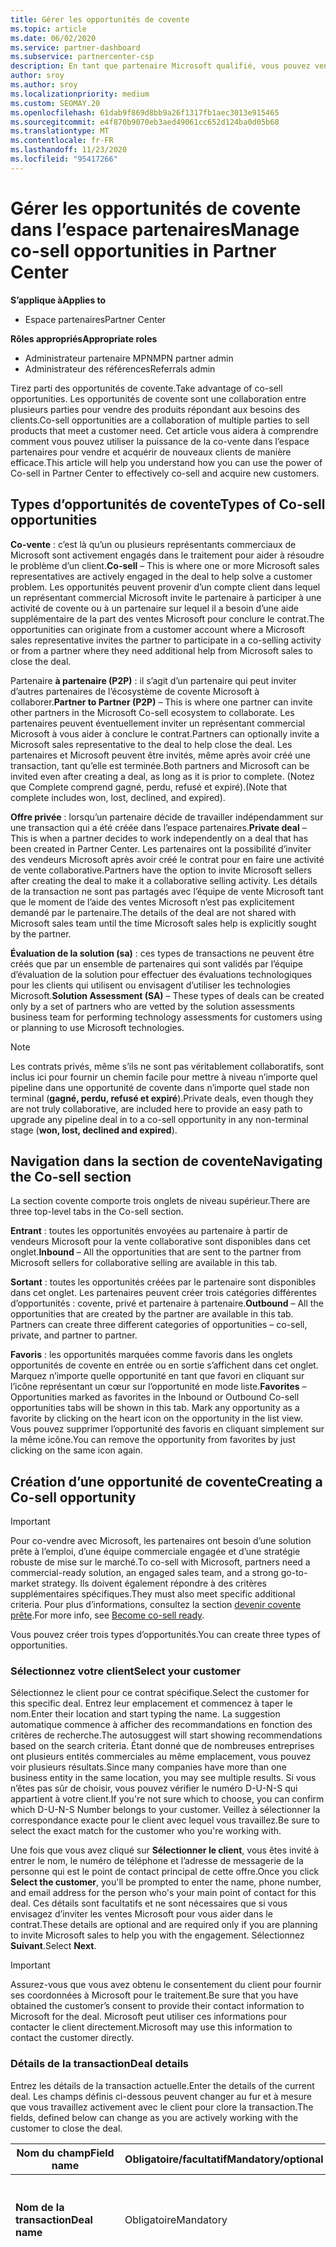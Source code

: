 ```yaml
---
title: Gérer les opportunités de covente
ms.topic: article
ms.date: 06/02/2020
ms.service: partner-dashboard
ms.subservice: partnercenter-csp
description: En tant que partenaire Microsoft qualifié, vous pouvez vendre en collaboration avec Microsoft. Découvrez comment définir des contrats, inviter Microsoft à collaborer ou afficher les demandes envoyées.
author: sroy
ms.author: sroy
ms.localizationpriority: medium
ms.custom: SEOMAY.20
ms.openlocfilehash: 61dab9f869d8bb9a26f1317fb1aec3013e915465
ms.sourcegitcommit: e4f870b9070eb3aed49061cc652d124ba0d05b68
ms.translationtype: MT
ms.contentlocale: fr-FR
ms.lasthandoff: 11/23/2020
ms.locfileid: "95417266"
---
```

# <a name="manage-co-sell-opportunities-in-partner-center"></a><span data-ttu-id="6b723-104">Gérer les opportunités de covente dans l’espace partenaires</span><span class="sxs-lookup"><span data-stu-id="6b723-104">Manage co-sell opportunities in Partner Center</span></span>

<span data-ttu-id="6b723-105">**S’applique à**</span><span class="sxs-lookup"><span data-stu-id="6b723-105">**Applies to**</span></span>

- <span data-ttu-id="6b723-106">Espace partenaires</span><span class="sxs-lookup"><span data-stu-id="6b723-106">Partner Center</span></span>

<span data-ttu-id="6b723-107">**Rôles appropriés**</span><span class="sxs-lookup"><span data-stu-id="6b723-107">**Appropriate roles**</span></span>

- <span data-ttu-id="6b723-108">Administrateur partenaire MPN</span><span class="sxs-lookup"><span data-stu-id="6b723-108">MPN partner admin</span></span>
- <span data-ttu-id="6b723-109">Administrateur des références</span><span class="sxs-lookup"><span data-stu-id="6b723-109">Referrals admin</span></span>

<span data-ttu-id="6b723-110">Tirez parti des opportunités de covente.</span><span class="sxs-lookup"><span data-stu-id="6b723-110">Take advantage of co-sell opportunities.</span></span>  <span data-ttu-id="6b723-111">Les opportunités de covente sont une collaboration entre plusieurs parties pour vendre des produits répondant aux besoins des clients.</span><span class="sxs-lookup"><span data-stu-id="6b723-111">Co-sell opportunities are a collaboration of multiple parties to sell products that meet a customer need.</span></span> <span data-ttu-id="6b723-112">Cet article vous aidera à comprendre comment vous pouvez utiliser la puissance de la co-vente dans l’espace partenaires pour vendre et acquérir de nouveaux clients de manière efficace.</span><span class="sxs-lookup"><span data-stu-id="6b723-112">This article will help you understand how you can use the power of Co-sell in Partner Center to effectively co-sell and acquire new customers.</span></span>

## <a name="types-of-co-sell-opportunities"></a><span data-ttu-id="6b723-113">Types d’opportunités de covente</span><span class="sxs-lookup"><span data-stu-id="6b723-113">Types of Co-sell opportunities</span></span>

<span data-ttu-id="6b723-114">**Co-vente** : c’est là qu’un ou plusieurs représentants commerciaux de Microsoft sont activement engagés dans le traitement pour aider à résoudre le problème d’un client.</span><span class="sxs-lookup"><span data-stu-id="6b723-114">**Co-sell** – This is where one or more Microsoft sales representatives are actively engaged in the deal to help solve a customer problem.</span></span> <span data-ttu-id="6b723-115">Les opportunités peuvent provenir d’un compte client dans lequel un représentant commercial Microsoft invite le partenaire à participer à une activité de covente ou à un partenaire sur lequel il a besoin d’une aide supplémentaire de la part des ventes Microsoft pour conclure le contrat.</span><span class="sxs-lookup"><span data-stu-id="6b723-115">The opportunities can originate from a customer account where a Microsoft sales representative invites the partner to participate in a co-selling activity or from a partner where they need additional help from Microsoft sales to close the deal.</span></span>

<span data-ttu-id="6b723-116">Partenaire **à partenaire (P2P)** : il s’agit d’un partenaire qui peut inviter d’autres partenaires de l’écosystème de covente Microsoft à collaborer.</span><span class="sxs-lookup"><span data-stu-id="6b723-116">**Partner to Partner (P2P)** – This is where one partner can invite other partners in the Microsoft Co-sell ecosystem to collaborate.</span></span> <span data-ttu-id="6b723-117">Les partenaires peuvent éventuellement inviter un représentant commercial Microsoft à vous aider à conclure le contrat.</span><span class="sxs-lookup"><span data-stu-id="6b723-117">Partners can optionally invite a Microsoft sales representative to the deal to help close the deal.</span></span> <span data-ttu-id="6b723-118">Les partenaires et Microsoft peuvent être invités, même après avoir créé une transaction, tant qu’elle est terminée.</span><span class="sxs-lookup"><span data-stu-id="6b723-118">Both partners and Microsoft can be invited even after creating a deal, as long as it is prior to complete.</span></span> <span data-ttu-id="6b723-119">(Notez que Complete comprend gagné, perdu, refusé et expiré).</span><span class="sxs-lookup"><span data-stu-id="6b723-119">(Note that complete includes won, lost, declined, and expired).</span></span>

<span data-ttu-id="6b723-120">**Offre privée** : lorsqu’un partenaire décide de travailler indépendamment sur une transaction qui a été créée dans l’espace partenaires.</span><span class="sxs-lookup"><span data-stu-id="6b723-120">**Private deal** – This is when a partner decides to work independently on a deal that has been created in  Partner Center.</span></span> <span data-ttu-id="6b723-121">Les partenaires ont la possibilité d’inviter des vendeurs Microsoft après avoir créé le contrat pour en faire une activité de vente collaborative.</span><span class="sxs-lookup"><span data-stu-id="6b723-121">Partners have the option to invite Microsoft sellers after creating the deal to make it a collaborative selling activity.</span></span> <span data-ttu-id="6b723-122">Les détails de la transaction ne sont pas partagés avec l’équipe de vente Microsoft tant que le moment de l’aide des ventes Microsoft n’est pas explicitement demandé par le partenaire.</span><span class="sxs-lookup"><span data-stu-id="6b723-122">The details of the deal are not shared with Microsoft sales team until the time Microsoft sales help is explicitly sought by the partner.</span></span>

<span data-ttu-id="6b723-123">**Évaluation de la solution (sa)** : ces types de transactions ne peuvent être créés que par un ensemble de partenaires qui sont validés par l’équipe d’évaluation de la solution pour effectuer des évaluations technologiques pour les clients qui utilisent ou envisagent d’utiliser les technologies Microsoft.</span><span class="sxs-lookup"><span data-stu-id="6b723-123">**Solution Assessment (SA)** – These types of deals can be created only by a set of partners who are vetted by the solution assessments business team for performing technology assessments for customers using or planning to use Microsoft technologies.</span></span>

> [!NOTE]
> <span data-ttu-id="6b723-124">Les contrats privés, même s’ils ne sont pas véritablement collaboratifs, sont inclus ici pour fournir un chemin facile pour mettre à niveau n’importe quel pipeline dans une opportunité de covente dans n’importe quel stade non terminal (**gagné, perdu, refusé et expiré**).</span><span class="sxs-lookup"><span data-stu-id="6b723-124">Private deals, even though they are not truly collaborative, are included here  to provide an easy path to upgrade any pipeline deal in to a co-sell opportunity in any non-terminal stage (**won, lost, declined and expired**).</span></span>

## <a name="navigating-the-co-sell-section"></a><span data-ttu-id="6b723-125">Navigation dans la section de covente</span><span class="sxs-lookup"><span data-stu-id="6b723-125">Navigating the Co-sell section</span></span>

<span data-ttu-id="6b723-126">La section covente comporte trois onglets de niveau supérieur.</span><span class="sxs-lookup"><span data-stu-id="6b723-126">There are three top-level tabs in the Co-sell section.</span></span>

<span data-ttu-id="6b723-127">**Entrant** : toutes les opportunités envoyées au partenaire à partir de vendeurs Microsoft pour la vente collaborative sont disponibles dans cet onglet.</span><span class="sxs-lookup"><span data-stu-id="6b723-127">**Inbound** – All the opportunities that are sent to the partner from Microsoft sellers for collaborative selling are available in this tab.</span></span>

<span data-ttu-id="6b723-128">**Sortant** : toutes les opportunités créées par le partenaire sont disponibles dans cet onglet. Les partenaires peuvent créer trois catégories différentes d’opportunités : covente, privé et partenaire à partenaire.</span><span class="sxs-lookup"><span data-stu-id="6b723-128">**Outbound** – All the opportunities that are created by the partner are available in this tab. Partners can create three different categories of opportunities – co-sell, private, and partner to partner.</span></span>

<span data-ttu-id="6b723-129">**Favoris** : les opportunités marquées comme favoris dans les onglets opportunités de covente en entrée ou en sortie s’affichent dans cet onglet. Marquez n’importe quelle opportunité en tant que favori en cliquant sur l’icône représentant un cœur sur l’opportunité en mode liste.</span><span class="sxs-lookup"><span data-stu-id="6b723-129">**Favorites** – Opportunities marked as favorites in the Inbound or Outbound Co-sell opportunities tabs will be shown in this tab. Mark any opportunity as a favorite by clicking on the heart icon on the opportunity in the list view.</span></span> <span data-ttu-id="6b723-130">Vous pouvez supprimer l’opportunité des favoris en cliquant simplement sur la même icône.</span><span class="sxs-lookup"><span data-stu-id="6b723-130">You can remove the opportunity from favorites by just clicking on the same icon again.</span></span>

## <a name="creating-a-co-sell-opportunity"></a><span data-ttu-id="6b723-131">Création d’une opportunité de covente</span><span class="sxs-lookup"><span data-stu-id="6b723-131">Creating a Co-sell opportunity</span></span>

> [!IMPORTANT]
> <span data-ttu-id="6b723-132">Pour co-vendre avec Microsoft, les partenaires ont besoin d’une solution prête à l’emploi, d’une équipe commerciale engagée et d’une stratégie robuste de mise sur le marché.</span><span class="sxs-lookup"><span data-stu-id="6b723-132">To co-sell with Microsoft, partners need a commercial-ready solution, an engaged sales team, and a strong go-to-market strategy.</span></span> <span data-ttu-id="6b723-133">Ils doivent également répondre à des critères supplémentaires spécifiques.</span><span class="sxs-lookup"><span data-stu-id="6b723-133">They must also meet specific additional criteria.</span></span> <span data-ttu-id="6b723-134">Pour plus d’informations, consultez la section [devenir covente prête](https://partner.microsoft.com/reach-customers/selling-with-microsoft#become-ready).</span><span class="sxs-lookup"><span data-stu-id="6b723-134">For more info, see [Become co-sell ready](https://partner.microsoft.com/reach-customers/selling-with-microsoft#become-ready).</span></span>

<span data-ttu-id="6b723-135">Vous pouvez créer trois types d’opportunités.</span><span class="sxs-lookup"><span data-stu-id="6b723-135">You can create three types of opportunities.</span></span>

### <a name="select-your-customer"></a><span data-ttu-id="6b723-136">Sélectionnez votre client</span><span class="sxs-lookup"><span data-stu-id="6b723-136">Select your customer</span></span>

<span data-ttu-id="6b723-137">Sélectionnez le client pour ce contrat spécifique.</span><span class="sxs-lookup"><span data-stu-id="6b723-137">Select the customer for this specific deal.</span></span> <span data-ttu-id="6b723-138">Entrez leur emplacement et commencez à taper le nom.</span><span class="sxs-lookup"><span data-stu-id="6b723-138">Enter their location and start typing the name.</span></span> <span data-ttu-id="6b723-139">La suggestion automatique commence à afficher des recommandations en fonction des critères de recherche.</span><span class="sxs-lookup"><span data-stu-id="6b723-139">The autosuggest will start showing recommendations based on the search criteria.</span></span> <span data-ttu-id="6b723-140">Étant donné que de nombreuses entreprises ont plusieurs entités commerciales au même emplacement, vous pouvez voir plusieurs résultats.</span><span class="sxs-lookup"><span data-stu-id="6b723-140">Since many companies have more than one business entity in the same location, you may see multiple results.</span></span> <span data-ttu-id="6b723-141">Si vous n’êtes pas sûr de choisir, vous pouvez vérifier le numéro D-U-N-S qui appartient à votre client.</span><span class="sxs-lookup"><span data-stu-id="6b723-141">If you're not sure which to choose, you can confirm which D-U-N-S Number belongs to your customer.</span></span> <span data-ttu-id="6b723-142">Veillez à sélectionner la correspondance exacte pour le client avec lequel vous travaillez.</span><span class="sxs-lookup"><span data-stu-id="6b723-142">Be sure to select the exact match for the customer who you're working with.</span></span>

<span data-ttu-id="6b723-143">Une fois que vous avez cliqué sur **Sélectionner le client**, vous êtes invité à entrer le nom, le numéro de téléphone et l’adresse de messagerie de la personne qui est le point de contact principal de cette offre.</span><span class="sxs-lookup"><span data-stu-id="6b723-143">Once you click **Select the customer**, you'll be prompted to enter the name, phone number, and email address for the person who's your main point of contact for this deal.</span></span> <span data-ttu-id="6b723-144">Ces détails sont facultatifs et ne sont nécessaires que si vous envisagez d’inviter les ventes Microsoft pour vous aider dans le contrat.</span><span class="sxs-lookup"><span data-stu-id="6b723-144">These details are optional and are required only if you are planning to invite Microsoft sales to help you with the engagement.</span></span> <span data-ttu-id="6b723-145">Sélectionnez **Suivant**.</span><span class="sxs-lookup"><span data-stu-id="6b723-145">Select **Next**.</span></span>

> [!IMPORTANT]
> <span data-ttu-id="6b723-146">Assurez-vous que vous avez obtenu le consentement du client pour fournir ses coordonnées à Microsoft pour le traitement.</span><span class="sxs-lookup"><span data-stu-id="6b723-146">Be sure that you have obtained the customer’s consent to provide their contact information to Microsoft for the deal.</span></span> <span data-ttu-id="6b723-147">Microsoft peut utiliser ces informations pour contacter le client directement.</span><span class="sxs-lookup"><span data-stu-id="6b723-147">Microsoft may use this information to contact the customer directly.</span></span>

### <a name="deal-details"></a><span data-ttu-id="6b723-148">Détails de la transaction</span><span class="sxs-lookup"><span data-stu-id="6b723-148">Deal details</span></span>

<span data-ttu-id="6b723-149">Entrez les détails de la transaction actuelle.</span><span class="sxs-lookup"><span data-stu-id="6b723-149">Enter the details of the current deal.</span></span> <span data-ttu-id="6b723-150">Les champs définis ci-dessous peuvent changer au fur et à mesure que vous travaillez activement avec le client pour clore la transaction.</span><span class="sxs-lookup"><span data-stu-id="6b723-150">The fields, defined below can change as you are  actively working with the customer to close the deal.</span></span>

| <span data-ttu-id="6b723-151">**Nom du champ**</span><span class="sxs-lookup"><span data-stu-id="6b723-151">**Field name**</span></span> | <span data-ttu-id="6b723-152">**Obligatoire/facultatif**</span><span class="sxs-lookup"><span data-stu-id="6b723-152">**Mandatory/optional**</span></span> | <span data-ttu-id="6b723-153">**Détails**</span><span class="sxs-lookup"><span data-stu-id="6b723-153">**Details**</span></span> |
|-------------|--------|-------|
|<span data-ttu-id="6b723-154">**Nom de la transaction**</span><span class="sxs-lookup"><span data-stu-id="6b723-154">**Deal name**</span></span> | <span data-ttu-id="6b723-155">Obligatoire</span><span class="sxs-lookup"><span data-stu-id="6b723-155">Mandatory</span></span> | <span data-ttu-id="6b723-156">Nom convivial pour identifier votre transaction à un moment ultérieur.</span><span class="sxs-lookup"><span data-stu-id="6b723-156">The friendly name to identify your deal at a later point of time.</span></span> |
|<span data-ttu-id="6b723-157">**Lieu**</span><span class="sxs-lookup"><span data-stu-id="6b723-157">**Location**</span></span>| <span data-ttu-id="6b723-158">Obligatoire</span><span class="sxs-lookup"><span data-stu-id="6b723-158">Mandatory</span></span> | <span data-ttu-id="6b723-159">Portée de l’emplacement MPN de la référence.</span><span class="sxs-lookup"><span data-stu-id="6b723-159">The MPN location scope of the referral.</span></span> <span data-ttu-id="6b723-160">Les utilisateurs de référence avec cette portée d’emplacement peuvent afficher les références s’ils font partie de l’équipe.</span><span class="sxs-lookup"><span data-stu-id="6b723-160">Referral users with this location scope can view the referrals if they are part of the team.</span></span> <span data-ttu-id="6b723-161">Les administrateurs de la référence et les administrateurs de référence avec une étendue globale peuvent afficher les références indépendamment de l’emplacement.</span><span class="sxs-lookup"><span data-stu-id="6b723-161">Referral admins and referral admins with global scope can view the referrals irrespective of the location.</span></span> <span data-ttu-id="6b723-162">L’emplacement ne peut pas être modifié après la création de la référence.</span><span class="sxs-lookup"><span data-stu-id="6b723-162">Location cannot be edited after creating the referral.</span></span>|
|<span data-ttu-id="6b723-163">**Valeur estimée**</span><span class="sxs-lookup"><span data-stu-id="6b723-163">**Estimated value**</span></span> | <span data-ttu-id="6b723-164">Obligatoire</span><span class="sxs-lookup"><span data-stu-id="6b723-164">Mandatory</span></span> | <span data-ttu-id="6b723-165">La valeur de la transaction en fonction des informations disponibles lors de la création de la transaction.</span><span class="sxs-lookup"><span data-stu-id="6b723-165">The value of the deal based on the information available while creating the deal.</span></span>|
|<span data-ttu-id="6b723-166">**Date de clôture estimée**</span><span class="sxs-lookup"><span data-stu-id="6b723-166">**Estimated close date**</span></span>| <span data-ttu-id="6b723-167">Obligatoire</span><span class="sxs-lookup"><span data-stu-id="6b723-167">Mandatory</span></span>| <span data-ttu-id="6b723-168">Date à laquelle vous prévoyez de fermer le contrat avec le client.</span><span class="sxs-lookup"><span data-stu-id="6b723-168">The date by which you expect to close the deal with the customer.</span></span> |
|<span data-ttu-id="6b723-169">**ID CRM**</span><span class="sxs-lookup"><span data-stu-id="6b723-169">**CRM ID**</span></span>| <span data-ttu-id="6b723-170">Facultatif</span><span class="sxs-lookup"><span data-stu-id="6b723-170">Optional</span></span> | <span data-ttu-id="6b723-171">Baliser la relation avec l’ID de l’opportunité dans votre CRM à des fins de suivi.</span><span class="sxs-lookup"><span data-stu-id="6b723-171">Tag the deal with the ID of the opportunity in your respective CRM for tracking purpose.</span></span>|
|<span data-ttu-id="6b723-172">**ID de campagne marketing**</span><span class="sxs-lookup"><span data-stu-id="6b723-172">**Marketing campaign ID**</span></span>| <span data-ttu-id="6b723-173">Facultatif</span><span class="sxs-lookup"><span data-stu-id="6b723-173">Optional</span></span> | <span data-ttu-id="6b723-174">Capturez la campagne marketing qui a entraîné le traitement.</span><span class="sxs-lookup"><span data-stu-id="6b723-174">Capture the marketing campaign that resulted in the deal.</span></span> <span data-ttu-id="6b723-175">Ce code peut vous aider à suivre le retour sur investissement d’une certaine campagne si vous marquez toutes les transactions provenant de la campagne avec le même ID.</span><span class="sxs-lookup"><span data-stu-id="6b723-175">This filed can help you track the ROI of a certain campaign if you tag all the deals originating from the campaign with the same ID.</span></span>|
|<span data-ttu-id="6b723-176">**Remarques**</span><span class="sxs-lookup"><span data-stu-id="6b723-176">**Notes**</span></span>| <span data-ttu-id="6b723-177">Facultatif</span><span class="sxs-lookup"><span data-stu-id="6b723-177">Optional</span></span> | <span data-ttu-id="6b723-178">Mettez à jour toutes les informations les plus récentes pour fournir une visibilité aux autres employés de votre entreprise qui travaillent sur le même contrat ou qui tente de comprendre l’état actuel de la transaction.</span><span class="sxs-lookup"><span data-stu-id="6b723-178">Update all the latest information to provide visibility to other employees from your company working on the same deal or trying to understand the current state of the deal.</span></span> <span data-ttu-id="6b723-179">Vous pouvez également l’utiliser comme communication sur un enregistrement pour les discussions entre les vendeurs Microsoft/autres partenaires de votre entreprise.</span><span class="sxs-lookup"><span data-stu-id="6b723-179">You can also use this as a communication on record for discussions between Microsoft sellers/other partners with your company.</span></span>|

### <a name="add-team-members"></a><span data-ttu-id="6b723-180">Ajouter des membres à l’équipe</span><span class="sxs-lookup"><span data-stu-id="6b723-180">Add team members</span></span>

<span data-ttu-id="6b723-181">Après avoir ajouté les détails de la transaction, ajoutez les employés qui vont travailler sur cette transaction spécifique.</span><span class="sxs-lookup"><span data-stu-id="6b723-181">After adding the deal details, add the employees that will be working on this specific deal.</span></span> <span data-ttu-id="6b723-182">Vous devrez entrer le nom, le numéro de téléphone et l’adresse de messagerie de l’employé.</span><span class="sxs-lookup"><span data-stu-id="6b723-182">You will need to enter the name, phone number, and email address of the employee.</span></span> <span data-ttu-id="6b723-183">Ces détails sont obligatoires et vous devez disposer d’au moins un contact avec tous les détails saisis pour créer un contrat.</span><span class="sxs-lookup"><span data-stu-id="6b723-183">These details are mandatory, and you need to have at least one contact with all the details entered for you to create a deal.</span></span> <span data-ttu-id="6b723-184">Ces détails peuvent être modifiés même après la création d’une transaction.</span><span class="sxs-lookup"><span data-stu-id="6b723-184">These details can be changed even after creating a deal.</span></span> <span data-ttu-id="6b723-185">Les contacts récents de vos contrats précédents s’affichent sur le côté droit pour vous permettre de les ajouter rapidement à la transaction.</span><span class="sxs-lookup"><span data-stu-id="6b723-185">Recent contacts from your previous deals are shown on the right side for you to quickly add them to the deal.</span></span> <span data-ttu-id="6b723-186">Pour les demandes P2P, l’équipe peut avoir des employés de votre entreprise et de l’entreprise qui envoie l’invitation.</span><span class="sxs-lookup"><span data-stu-id="6b723-186">For P2P deals, the team can have employees from both your company and the company sending the invitation.</span></span>

### <a name="add-solutions"></a><span data-ttu-id="6b723-187">Ajouter une ou plusieurs solutions</span><span class="sxs-lookup"><span data-stu-id="6b723-187">Add solution(s)</span></span>

<span data-ttu-id="6b723-188">Dans cette section, vous devez fournir les informations relatives aux solutions qui feront partie de cette transaction.</span><span class="sxs-lookup"><span data-stu-id="6b723-188">In this section, you need to provide the information related to the solutions that will be part of this deal.</span></span> <span data-ttu-id="6b723-189">Il s’agit d’une section obligatoire dans laquelle vous devez ajouter au moins une solution pour créer un contrat.</span><span class="sxs-lookup"><span data-stu-id="6b723-189">This is a mandatory section where you must add at least one solution to create a deal.</span></span> <span data-ttu-id="6b723-190">Les détails de la solution peuvent être modifiés après la création d’une transaction.</span><span class="sxs-lookup"><span data-stu-id="6b723-190">The solution details can be changed after creating a deal.</span></span> <span data-ttu-id="6b723-191">Il existe plusieurs types de solutions qui peuvent être ajoutées à une offre, qui sont décrites ci-dessous.</span><span class="sxs-lookup"><span data-stu-id="6b723-191">There are multiple types of solutions that can be added to a deal, which are described below</span></span>

- <span data-ttu-id="6b723-192">**Solutions de mon entreprise :** Il s’agit de solutions prêtes à l’emploi qui sont publiées par votre entreprise</span><span class="sxs-lookup"><span data-stu-id="6b723-192">**My company’s solutions:** These are co-sell ready solutions that are published by your company</span></span>
- <span data-ttu-id="6b723-193">**Microsoft :** Il s’agit de solutions détenues par Microsoft</span><span class="sxs-lookup"><span data-stu-id="6b723-193">**Microsoft:** These are solutions owned by Microsoft</span></span>
- <span data-ttu-id="6b723-194">**Autres solutions** tierces : Il s’agit de solutions prêtes à l’emploi qui sont publiées par d’autres partenaires dans l’écosystème de covente Microsoft</span><span class="sxs-lookup"><span data-stu-id="6b723-194">**Other third-party solutions:** These are co-sell ready solutions that are published by other partners in the Microsoft co-sell ecosystem</span></span>
- <span data-ttu-id="6b723-195">**Évaluations de la solution :** Ce sont les types d’évaluation, qu’un partenaire éligible peut sélectionner en fonction des besoins du client.</span><span class="sxs-lookup"><span data-stu-id="6b723-195">**Solution Assessments:** These are the assessment types, which an eligible partner can select based on the customer need</span></span>

> [!Important]
> <span data-ttu-id="6b723-196">Un seul type d’évaluation peut être sélectionné pour une transaction d’évaluation de la solution et aucune autre solution ne peut être ajoutée.</span><span class="sxs-lookup"><span data-stu-id="6b723-196">Only one assessment type can be selected for a solution assessment deal and no other solutions can be added.</span></span> <span data-ttu-id="6b723-197">Une fois qu’une évaluation de solution est sélectionnée, le partenaire doit choisir l’emplacement pour lequel l’évaluation est créée.</span><span class="sxs-lookup"><span data-stu-id="6b723-197">Once a solution assessment is selected, the partner has to choose the location for which the assessment is being created.</span></span> <span data-ttu-id="6b723-198">Cela est nécessaire pour les paiements incitatives appropriés.</span><span class="sxs-lookup"><span data-stu-id="6b723-198">This is needed for correct incentive payouts.</span></span>

<span data-ttu-id="6b723-199">Une fois que vous avez fourni les informations de la solution, sélectionnez suivant pour passer à la section où vous pouvez choisir le type de vente.</span><span class="sxs-lookup"><span data-stu-id="6b723-199">Once you have provided the solution information, select Next to move to the section where you can decide the selling type.</span></span> <span data-ttu-id="6b723-200">Vous avez trois options si vous avez choisi des solutions parmi les trois premières options et non une évaluation de la solution :</span><span class="sxs-lookup"><span data-stu-id="6b723-200">You have three options if you chose solutions from the first three options and not a solution assessment:</span></span>

<span data-ttu-id="6b723-201">**Offre privée**: Si vous n’invitez pas Microsoft et que vous créez un engagement à cette étape, il sera du type pipeline privé.</span><span class="sxs-lookup"><span data-stu-id="6b723-201">**Private deal**: If you don’t invite Microsoft and create an engagement at this step, it will be of the type private pipeline.</span></span> <span data-ttu-id="6b723-202">Les vendeurs Microsoft n’ont aucune visibilité sur les détails de cette offre.</span><span class="sxs-lookup"><span data-stu-id="6b723-202">Microsoft sellers will have no visibility into the details of this deal.</span></span>

> [!Important]
> <span data-ttu-id="6b723-203">L’enregistrement de la transaction ne s’applique pas aux transactions privées.</span><span class="sxs-lookup"><span data-stu-id="6b723-203">Deal registration is not applicable for Private deals.</span></span> <span data-ttu-id="6b723-204">Soyez prudent lors de la création d’une affaire privée avec des solutions éligibles incitatives, car elles ne seront pas éligibles à l’enregistrement des transactions dans l’espace partenaires.</span><span class="sxs-lookup"><span data-stu-id="6b723-204">Exercise caution while creating a private deal with incentive eligible solutions as they will not be eligible for deal registration in Partner Center.</span></span>

<span data-ttu-id="6b723-205">Vente **de la co-vente :** Si vous sélectionnez une option autre que la sélection par défaut pour la question **« identifier le type d’aide que vous aimeriez de Microsoft »**, le contrat se concentre sur la vente dans le cadre de laquelle un vendeur Microsoft peut éventuellement vous aider à conclure la transaction.</span><span class="sxs-lookup"><span data-stu-id="6b723-205">**Co-sell deal:** If you select any option other than the default selection for the question **“Identify the type of help you'd like from Microsoft”**, the deal turns in to a co-sell deal where a Microsoft seller can potentially help you with closing the deal.</span></span> <span data-ttu-id="6b723-206">Une demande d’aide de Microsoft ne garantit pas qu’un vendeur Microsoft participera au contrat.</span><span class="sxs-lookup"><span data-stu-id="6b723-206">A request for help from Microsoft is no guarantee that a Microsoft seller will participate in the deal.</span></span> <span data-ttu-id="6b723-207">Les représentants commerciaux de Microsoft ont 14 jours pour décider s’ils souhaitent participer.</span><span class="sxs-lookup"><span data-stu-id="6b723-207">Microsoft sales representatives have 14 days to decide if they want to participate.</span></span> <span data-ttu-id="6b723-208">Dans la section Remarques, veillez à identifier le type d’aide que vous souhaitez.</span><span class="sxs-lookup"><span data-stu-id="6b723-208">In the notes section, be sure to identify the type of help you want.</span></span>

<span data-ttu-id="6b723-209">**Contrat partenaire à partenaire (P2P)**: vous pouvez inviter d’autres partenaires à la transaction en cliquant sur le lien inviter un partenaire.</span><span class="sxs-lookup"><span data-stu-id="6b723-209">**Partner to Partner (P2P) deal**: You can invite other partners to the deal by clicking on the Invite partner link.</span></span> <span data-ttu-id="6b723-210">Voici le processus de création d’une transaction P2P.</span><span class="sxs-lookup"><span data-stu-id="6b723-210">Below is the process for creating a P2P deal.</span></span>

- <span data-ttu-id="6b723-211">**Sélectionner un partenaire :** Après avoir cliqué sur inviter le partenaire, vous pouvez commencer à taper le nom du partenaire pour afficher la liste suggérée des partenaires correspondant au nom que vous entrez.</span><span class="sxs-lookup"><span data-stu-id="6b723-211">**Select a partner:** After clicking on Invite partner, you will be able to  start typing the partner name to get suggested list of partners matching the name that you are entering.</span></span> <span data-ttu-id="6b723-212">Sélectionnez le partenaire qui vous intéresse pour renseigner les détails supplémentaires de ce partenaire.</span><span class="sxs-lookup"><span data-stu-id="6b723-212">Select the partner you are interested in to fill additional details for that partner.</span></span> <span data-ttu-id="6b723-213">Vous pouvez uniquement Rechercher les partenaires qui se trouvent dans l’écosystème de co-vente Microsoft et qui font l’objet d’une transaction dans l’espace partenaires.</span><span class="sxs-lookup"><span data-stu-id="6b723-213">You can only search for partners who are in the Microsoft Co-sell ecosystem and are transacting in Partner Center.</span></span>

- <span data-ttu-id="6b723-214">**Date de clôture estimée :** Il s’agit de la date à laquelle vous vous attendez à ce que le partenaire invité termine sa partie de la transaction.</span><span class="sxs-lookup"><span data-stu-id="6b723-214">**Estimated close date:** This is the date by which you expect the invited partner to complete their part of the deal.</span></span> <span data-ttu-id="6b723-215">La date est préremplie afin que vous puissiez choisir de modifier la date uniquement si nécessaire.</span><span class="sxs-lookup"><span data-stu-id="6b723-215">The date is pre-filled so that you can choose to modify the date only if necessary.</span></span> <span data-ttu-id="6b723-216">Il s’agit d’un champ obligatoire qui peut être modifié par le partenaire que vous invitez après avoir créé la transaction.</span><span class="sxs-lookup"><span data-stu-id="6b723-216">It is a mandatory field and can be edited by the partner you are inviting after creating the deal.</span></span> <span data-ttu-id="6b723-217">Vous ne pouvez pas modifier ce champ après avoir créé la transaction.</span><span class="sxs-lookup"><span data-stu-id="6b723-217">You can’t modify this field after creating the deal.</span></span>

- <span data-ttu-id="6b723-218">**Valeur estimée et devise :** Il s’agit de la valeur de la transaction que le partenaire invité aura dans l’ensemble du contrat.</span><span class="sxs-lookup"><span data-stu-id="6b723-218">**Estimated value and currency:** This is the value of the deal that the invited partner will have in the overall deal.</span></span> <span data-ttu-id="6b723-219">Veillez à entrer la valeur correcte ici afin que le partenaire invité puisse décider s’il souhaite faire partie du contrat ou non.</span><span class="sxs-lookup"><span data-stu-id="6b723-219">Make sure that you enter correct value here so that the invited partner can decide if they want to be a part of the deal or not.</span></span> <span data-ttu-id="6b723-220">Le partenaire invité peut modifier cette valeur après avoir créé la transaction.</span><span class="sxs-lookup"><span data-stu-id="6b723-220">The invited partner can change this value after creating the deal.</span></span> <span data-ttu-id="6b723-221">Vous ne pouvez pas modifier ce champ après avoir créé la transaction.</span><span class="sxs-lookup"><span data-stu-id="6b723-221">You cannot modify this field after creating the deal.</span></span>

- <span data-ttu-id="6b723-222">**Remarques :** Ajoutez les détails de la raison pour laquelle vous invitez le partenaire à faire partie de cette transaction.</span><span class="sxs-lookup"><span data-stu-id="6b723-222">**Notes:** Add the details for why you are inviting the partner to be a part of this deal.</span></span> <span data-ttu-id="6b723-223">Des informations détaillées permettront au partenaire invité de décider s’il souhaite participer.</span><span class="sxs-lookup"><span data-stu-id="6b723-223">Detailed information will help the invited partner to decide if they want to participate.</span></span>

- <span data-ttu-id="6b723-224">**Ajoutez votre équipe :** Ajoutez les employés de votre société qui travailleront avec le partenaire invité.</span><span class="sxs-lookup"><span data-stu-id="6b723-224">**Add your team:** Add the employees from your company who will be working with the invited partner.</span></span> <span data-ttu-id="6b723-225">Si le partenaire invité accepte la transaction, il peut ajouter ses propres employés afin que les deux sociétés aient une vue de toute l’équipe collaborant sur la transaction.</span><span class="sxs-lookup"><span data-stu-id="6b723-225">If the invited partner accepts the deal, they can add their own employees so that both companies have a view of the entire team collaborating on the deal.</span></span> <span data-ttu-id="6b723-226">Vous pouvez uniquement modifier ces détails avant de créer la transaction.</span><span class="sxs-lookup"><span data-stu-id="6b723-226">You can only modify these details before creating the deal.</span></span> <span data-ttu-id="6b723-227">Les détails de l’employé entrés dans vos données de transaction sont préremplis pour vous permettre de choisir plus facilement les employés qui travaillent avec ce partenaire spécifique.</span><span class="sxs-lookup"><span data-stu-id="6b723-227">Employee details entered in your deal data are pre-filled to make it easier for you to choose the employees who be working with this specific partner.</span></span>

- <span data-ttu-id="6b723-228">**Ajouter des solutions :**  Ajoutez les solutions que vous souhaitez que le partenaire invité apporte à la table.</span><span class="sxs-lookup"><span data-stu-id="6b723-228">**Add solutions:**  Add the solutions that you want the invited partner to bring to the table.</span></span> <span data-ttu-id="6b723-229">Au moins une solution est obligatoire.</span><span class="sxs-lookup"><span data-stu-id="6b723-229">At least one solution is mandatory.</span></span> <span data-ttu-id="6b723-230">Le partenaire invité peut modifier les solutions une fois qu’elles ont accepté l’invitation.</span><span class="sxs-lookup"><span data-stu-id="6b723-230">The invited partner can modify the solutions once they accept the invitation.</span></span>

- <span data-ttu-id="6b723-231">**Identifiez le type d’aide :** Identifiez le type d’aide : Enfin, identifiez l’aide spécifique dont vous avez besoin auprès du partenaire invité.</span><span class="sxs-lookup"><span data-stu-id="6b723-231">**Identify the type of help:** Identify the type of help:  Finally, identify the specific help you need from the invited partner.</span></span>

<span data-ttu-id="6b723-232">Répétez cette procédure pour tous les partenaires que vous souhaitez inviter à participer à cette transaction.</span><span class="sxs-lookup"><span data-stu-id="6b723-232">Repeat this for all the partners you want to invite to be a part of this deal.</span></span> <span data-ttu-id="6b723-233">Un partenaire de l’offre partenaire peut également faire en sorte que le vendeur Microsoft vous invite à inviter Microsoft et ses partenaires à traiter.</span><span class="sxs-lookup"><span data-stu-id="6b723-233">A partner to partner deal can also have Microsoft seller involved where you are inviting both Microsoft and the partners to the deal.</span></span> <span data-ttu-id="6b723-234">Vous pouvez également inviter Microsoft et les partenaires ultérieurement, après avoir créé la transaction.</span><span class="sxs-lookup"><span data-stu-id="6b723-234">You can also invite both Microsoft and the partners later, after creating the deal.</span></span>

## <a name="responding-to-a-co-sell-opportunity"></a><span data-ttu-id="6b723-235">Réponse à une opportunité de covente</span><span class="sxs-lookup"><span data-stu-id="6b723-235">Responding to a co-sell opportunity</span></span>

<span data-ttu-id="6b723-236">Chaque opportunité passe par un cycle de vie qui lui est propre.</span><span class="sxs-lookup"><span data-stu-id="6b723-236">Each opportunity moves through a life cycle of its own.</span></span>

### <a name="received-stage"></a><span data-ttu-id="6b723-237">Étape reçue</span><span class="sxs-lookup"><span data-stu-id="6b723-237">Received stage</span></span>

<span data-ttu-id="6b723-238">Au cours de cette étape, si vous avez reçu une nouvelle opportunité de covente à partir d’un vendeur Microsoft ou d’autres partenaires de l’écosystème de covente Microsoft, passez en revue les détails et n’hésitez pas à contacter le client si vous souhaitez en savoir plus sur les besoins de l’entreprise.</span><span class="sxs-lookup"><span data-stu-id="6b723-238">In this stage, if you have received a new Co-sell opportunity either from a Microsoft seller or from other partners in the Microsoft Co-sell ecosystem, review the details, and feel free to contact the customer if you want to learn more about their business needs.</span></span> <span data-ttu-id="6b723-239">Vous pouvez effectuer deux actions dans cette étape.</span><span class="sxs-lookup"><span data-stu-id="6b723-239">You can take two actions in this stage.</span></span> <span data-ttu-id="6b723-240">acceptez ou refusez la référence :</span><span class="sxs-lookup"><span data-stu-id="6b723-240">accept or decline the referral:</span></span>

- <span data-ttu-id="6b723-241">**Accepter :** Entrez un nom pour le contrat, modifiez la valeur estimée de la transaction et le délai d’achat estimé en fonction de votre revue.</span><span class="sxs-lookup"><span data-stu-id="6b723-241">**Accept:** Enter a name for the deal, edit the estimated deal value, and the estimated purchase timeframe based on your review.</span></span> <span data-ttu-id="6b723-242">Une fois que vous avez établi le contact avec le client, vous devez fournir des informations dans le champ **Remarques** pour en savoir plus sur les éléments recherchés par le client.</span><span class="sxs-lookup"><span data-stu-id="6b723-242">Once you established the contact with the customer, you should provide info in the **Notes** field to explain more about what the customer is looking for.</span></span> <span data-ttu-id="6b723-243">Vous pouvez éventuellement entrer votre ID CRM ici (pour votre référence uniquement), l’ID de campagne marketing qui a abouti à l’opportunité correspondante et ajouter des contacts de votre société qui vont travailler sur cette transaction.</span><span class="sxs-lookup"><span data-stu-id="6b723-243">You can optionally enter your CRM ID here (for your reference only), the marketing campaign ID that resulted in the respective opportunity and add contacts from your company who will be working on this deal.</span></span>

- <span data-ttu-id="6b723-244">Quand vous avez terminé, cliquez sur **Suivant**.</span><span class="sxs-lookup"><span data-stu-id="6b723-244">When you're finished, select **Next**.</span></span> <span data-ttu-id="6b723-245">Nous allons déplacer la référence à **l’étape suivante**, ce qui signifie que vous envisagez de contacter activement le client pour répondre à ses besoins.</span><span class="sxs-lookup"><span data-stu-id="6b723-245">We'll move the referral to **the next stage**, which means you plan to actively engage with the customer to address their need.</span></span> <span data-ttu-id="6b723-246">Nous utiliserons également ces informations pour vous aider à trouver des affaires similaires à l’avenir.</span><span class="sxs-lookup"><span data-stu-id="6b723-246">We'll also use this information to help you find similar deals in the future.</span></span>

- <span data-ttu-id="6b723-247">**Refuser**: sélectionnez la raison pour laquelle vous refusez le contrat, ajoutez les notes que vous souhaitez inclure, puis sélectionnez **Fermer le contrat**.</span><span class="sxs-lookup"><span data-stu-id="6b723-247">**Decline**: Select the reason you're declining the deal and add any notes you'd like to include, then select **Close deal**.</span></span> <span data-ttu-id="6b723-248">Nous allons l’archiver comme **refusé** et notifier Microsoft ou le partenaire qui vous a envoyé cette opportunité.</span><span class="sxs-lookup"><span data-stu-id="6b723-248">We'll archive it as **Declined** and notify either Microsoft or the partner who sent you this opportunity.</span></span>

- <span data-ttu-id="6b723-249">Si vous ne répondez pas dans le délai imparti (actuellement 14 jours), nous allons l’archiver comme **ayant expiré** et notifier Microsoft ou le partenaire qui vous a envoyé cette opportunité.</span><span class="sxs-lookup"><span data-stu-id="6b723-249">If you don't respond within the allotted time (currently 14 days), we'll archive it as **Expired** and notify either Microsoft or the partner who sent you this opportunity.</span></span>

### <a name="accepted-stage"></a><span data-ttu-id="6b723-250">Étape acceptée</span><span class="sxs-lookup"><span data-stu-id="6b723-250">Accepted stage</span></span>

<span data-ttu-id="6b723-251">Tentez de conclure la transaction avec le client.</span><span class="sxs-lookup"><span data-stu-id="6b723-251">Work to close the deal with the customer.</span></span> <span data-ttu-id="6b723-252">Si vous souhaitez modifier les informations que vous avez fournies pour une référence acceptée, sélectionnez **modifier**.</span><span class="sxs-lookup"><span data-stu-id="6b723-252">If you want to change any of the information you've provided for an accepted referral, select **Edit**.</span></span> <span data-ttu-id="6b723-253">Vous pouvez ensuite mettre à jour le nom de la transaction, la date estimée d’achat, la valeur estimée, les notes, l’ID CRM et/ou l’ID de campagne marketing.</span><span class="sxs-lookup"><span data-stu-id="6b723-253">You can then update the deal name, estimated purchase date, estimated value, notes, CRM ID and/or the marketing campaign ID.</span></span>  <span data-ttu-id="6b723-254">Vous pouvez également sélectionner **ajouter votre équipe** pour fournir le nom, le numéro de téléphone et les adresses de messagerie des personnes qui travaillent sur la transaction.</span><span class="sxs-lookup"><span data-stu-id="6b723-254">You can also select **Add your team** to provide the name, phone number, and email addresses of any additional people who are working on the deal.</span></span> <span data-ttu-id="6b723-255">Les solutions peuvent également être modifiées en fonction des besoins des clients.</span><span class="sxs-lookup"><span data-stu-id="6b723-255">Solutions can also be edited based on the customer need.</span></span>

<span data-ttu-id="6b723-256">Toutes les transactions que vous avez créées sont en phase acceptée par défaut.</span><span class="sxs-lookup"><span data-stu-id="6b723-256">All the deals you have created are in Accepted stage by default.</span></span>

<span data-ttu-id="6b723-257">Une fois que vous avez commencé à travailler sur la transaction, vous pouvez fournir les détails de la progression que vous effectuez en marquant les étapes de vente dans le cycle de vie de la transaction.</span><span class="sxs-lookup"><span data-stu-id="6b723-257">Once you started working on the deal, you can provide the details of the progress that you are making by marking the sales stages in the deal lifecycle.</span></span> <span data-ttu-id="6b723-258">Il y a quatre étapes dans le cycle de vie des contrats, à l’exception de l’acceptation ou de la création initiale, ainsi que des étapes finales conclues ou perdues, comme indiqué ci-dessous.</span><span class="sxs-lookup"><span data-stu-id="6b723-258">There are four stages in the deal lifecycle apart from the initial acceptance or creation and the final won or lost stages as mentioned below.</span></span> <span data-ttu-id="6b723-259">Le fait de fournir ces détails est facultatif, mais il est vivement recommandé de les partager pour obtenir une aide appropriée de la part des représentants commerciaux de Microsoft dans le cas d’une covente.</span><span class="sxs-lookup"><span data-stu-id="6b723-259">Providing these details is optional, but you are highly encouraged to share these to get stage appropriate help from Microsoft sales representatives in a Co-sell deal.</span></span>

:::image type="content" source="images/pscmigration/salesstage.png" alt-text="Image présentant le cycle de vie de la transaction dans laquelle la phase de vente peut être marquée.":::

> [!Note]
> <span data-ttu-id="6b723-261">Les étapes de vente varient si la transaction est une transaction d’évaluation de la solution.</span><span class="sxs-lookup"><span data-stu-id="6b723-261">The sales stages will vary if the deal is a solution assessment deal.</span></span> <span data-ttu-id="6b723-262">Le marquage de l’étape de vente est également **obligatoire** pour les contrats d’évaluation de solution.</span><span class="sxs-lookup"><span data-stu-id="6b723-262">Marking sales stage is also **mandatory** for solution assessment deals.</span></span> <span data-ttu-id="6b723-263">Le bouton **Won** est activé uniquement une fois que toutes les étapes de vente ont été marquées comme terminées par le partenaire.</span><span class="sxs-lookup"><span data-stu-id="6b723-263">**Won** button will be enabled only after all the sales stages are marked as complete by the partner.</span></span>

<span data-ttu-id="6b723-264">Le tableau ci-dessous répertorie les étapes de vente et les pourcentages correspondants pour les transactions autres que les évaluations de solutions, comme déterminé par le système de références de l’espace partenaires Microsoft.</span><span class="sxs-lookup"><span data-stu-id="6b723-264">Below is the table showing the sales stages and the corresponding percentages for deals other than solution assessments as determined by the Microsoft Partner Center referrals system.</span></span>

|<span data-ttu-id="6b723-265">**Nom de l’étape de vente**</span><span class="sxs-lookup"><span data-stu-id="6b723-265">**Sales stage name**</span></span>|<span data-ttu-id="6b723-266">**Pourcentage du cycle de vente**</span><span class="sxs-lookup"><span data-stu-id="6b723-266">**Sales stage percentage**</span></span>|<span data-ttu-id="6b723-267">**Définition de l’étape de vente**</span><span class="sxs-lookup"><span data-stu-id="6b723-267">**Definition of sales stage**</span></span>|
|:----|:-----|:-----|
|<span data-ttu-id="6b723-268">Date de création</span><span class="sxs-lookup"><span data-stu-id="6b723-268">Created</span></span>|<span data-ttu-id="6b723-269">10 %</span><span class="sxs-lookup"><span data-stu-id="6b723-269">10%</span></span>|<span data-ttu-id="6b723-270">Création d’une transaction sortante.</span><span class="sxs-lookup"><span data-stu-id="6b723-270">Creating an outbound deal.</span></span>|
|<span data-ttu-id="6b723-271">Accepté</span><span class="sxs-lookup"><span data-stu-id="6b723-271">Accepted</span></span>|<span data-ttu-id="6b723-272">10 %</span><span class="sxs-lookup"><span data-stu-id="6b723-272">10%</span></span>|<span data-ttu-id="6b723-273">Acceptation d’une transaction entrante.</span><span class="sxs-lookup"><span data-stu-id="6b723-273">Accepting an inbound deal.</span></span>|
|<span data-ttu-id="6b723-274">Qualified</span><span class="sxs-lookup"><span data-stu-id="6b723-274">Qualified</span></span>|<span data-ttu-id="6b723-275">20%</span><span class="sxs-lookup"><span data-stu-id="6b723-275">20%</span></span>|<span data-ttu-id="6b723-276">Qualifier la valeur de la transaction et les exigences du client avant de continuer.</span><span class="sxs-lookup"><span data-stu-id="6b723-276">Qualifying the value of the deal and the customer requirements before proceeding further.</span></span>|
|<span data-ttu-id="6b723-277">Fruit</span><span class="sxs-lookup"><span data-stu-id="6b723-277">Developed</span></span>|<span data-ttu-id="6b723-278">40%</span><span class="sxs-lookup"><span data-stu-id="6b723-278">40%</span></span>|<span data-ttu-id="6b723-279">Développer le traitement pour comprendre les besoins détaillés pour préparer une POC ou tout autre artefact requis pour une proposition formelle.</span><span class="sxs-lookup"><span data-stu-id="6b723-279">Developing the deal further to understand the detailed requirements to either prepare a POC or any other artifacts required for a formal proposal.</span></span>|
|<span data-ttu-id="6b723-280">Proposed</span><span class="sxs-lookup"><span data-stu-id="6b723-280">Proposed</span></span>|<span data-ttu-id="6b723-281">60%</span><span class="sxs-lookup"><span data-stu-id="6b723-281">60%</span></span>|<span data-ttu-id="6b723-282">Faire une proposition formelle au client en fonction de ses besoins.</span><span class="sxs-lookup"><span data-stu-id="6b723-282">Making a formal proposal to the customer based on their requirements.</span></span>|
|<span data-ttu-id="6b723-283">Negotiated</span><span class="sxs-lookup"><span data-stu-id="6b723-283">Negotiated</span></span>|<span data-ttu-id="6b723-284">80 %</span><span class="sxs-lookup"><span data-stu-id="6b723-284">80%</span></span>|<span data-ttu-id="6b723-285">Négociation des termes finaux sur la base de la proposition visant à atteindre l’état final (gagnant ou perdant la transaction).</span><span class="sxs-lookup"><span data-stu-id="6b723-285">Negotiating the final terms based on the proposal to get to the final state – winning or losing the deal.</span></span>|
|<span data-ttu-id="6b723-286">Won</span><span class="sxs-lookup"><span data-stu-id="6b723-286">Won</span></span>|<span data-ttu-id="6b723-287">100 %</span><span class="sxs-lookup"><span data-stu-id="6b723-287">100%</span></span>|<span data-ttu-id="6b723-288">Marquage de la transaction comme conclue.</span><span class="sxs-lookup"><span data-stu-id="6b723-288">Marking the deal as won.</span></span>|

<span data-ttu-id="6b723-289">Lorsque vous avez terminé, vous pouvez effectuer l’une des deux actions suivantes, qui marquent la transaction comme **gagnée** ou **perdue** pour signaler le résultat.</span><span class="sxs-lookup"><span data-stu-id="6b723-289">When you're finished, you can take one of the two actions, which are marking the deal as **Won** or **Lost** to report the outcome.</span></span>

> [!Note]
> <span data-ttu-id="6b723-290">Il n’est pas nécessaire que votre entreprise suive les mêmes étapes de vente.</span><span class="sxs-lookup"><span data-stu-id="6b723-290">It is not necessary that your company follows the same sales stages.</span></span> <span data-ttu-id="6b723-291">C’est ainsi que l’espace partenaires reconnaît les étapes de vente et mappe automatiquement les étapes de votre entreprise à ces étapes standard si vous transmettez ces valeurs à l’aide de l’API.</span><span class="sxs-lookup"><span data-stu-id="6b723-291">This is how Partner Center recognizes the deal sales stages and will automatically map the stages of your company to these standard stages if you are passing these values using the API.</span></span> <span data-ttu-id="6b723-292">Si vous utilisez l’expérience utilisateur de l’espace partenaires, les pourcentages indiqués dans le tableau sont utilisés pour marquer les étapes de vente.</span><span class="sxs-lookup"><span data-stu-id="6b723-292">If you are using the Partner Center UX, the percentages as shown in the table are used to mark the sales stages.</span></span>

> [!Important]
> <span data-ttu-id="6b723-293">Pour certaines solutions éligibles, une fois que vous avez sélectionné conclu, vous êtes invité à fournir des informations supplémentaires pour inscrire votre demande.</span><span class="sxs-lookup"><span data-stu-id="6b723-293">For certain eligible solutions, after you select Won, you'll be asked to provide additional information to register your deal.</span></span> <span data-ttu-id="6b723-294">Microsoft examinera les informations que vous avez fournies ici et pourra vous demander des renseignements complémentaires.</span><span class="sxs-lookup"><span data-stu-id="6b723-294">Microsoft will review the info you provide here and may ask for additional details during the review process.</span></span> <span data-ttu-id="6b723-295">Pour plus d'informations, consultez [Enregistrer vos transactions](register-deals.md).</span><span class="sxs-lookup"><span data-stu-id="6b723-295">For more information, see [Register your deals](register-deals.md).</span></span>

<span data-ttu-id="6b723-296">Une transaction est éligible pour l’enregistrement des transactions uniquement si elle répond à tous les critères ci-dessous.</span><span class="sxs-lookup"><span data-stu-id="6b723-296">A deal will be eligible for deal registration only if it meets all the below criteria.</span></span>

1. <span data-ttu-id="6b723-297">Microsoft est invité à la transaction.</span><span class="sxs-lookup"><span data-stu-id="6b723-297">Microsoft is invited to the deal.</span></span>
2. <span data-ttu-id="6b723-298">Microsoft a accepté l’invitation ou a marqué le contrat comme conclu.</span><span class="sxs-lookup"><span data-stu-id="6b723-298">Microsoft has either accepted the invitation or marked the deal as won.</span></span> <span data-ttu-id="6b723-299">Vous pouvez comprendre l’état de Microsoft en regardant la carte Microsoft sous les détails de votre contrat.</span><span class="sxs-lookup"><span data-stu-id="6b723-299">You can understand the Microsoft status by looking at the Microsoft card below your deal details.</span></span>
3. <span data-ttu-id="6b723-300">Le contrat offre une solution incitative.</span><span class="sxs-lookup"><span data-stu-id="6b723-300">There is an incentive eligible solution in the deal.</span></span>

> [!Important]
> <span data-ttu-id="6b723-301">Enregistrez la transaction uniquement si le nom de votre société et la solution d’incentives éligibles dans le contrat sont clairement mentionnés dans le contrat avec le client.</span><span class="sxs-lookup"><span data-stu-id="6b723-301">Register the deal only if your company name and the incentive eligible solution in the deal are clearly mentioned in the contract with the customer.</span></span>

<span data-ttu-id="6b723-302">Si la transaction est éligible à l’enregistrement de la transaction, une étape majeure supplémentaire sera ajoutée au cycle de vie de l’offre appelée « enregistrement des affaires », comme indiqué ci-dessous.</span><span class="sxs-lookup"><span data-stu-id="6b723-302">If the deal is eligible for deal registration, there will be additional milestone added to the lifecycle of the deal called "Deal registration" as shown below.</span></span>

:::image type="content" source="images/pscmigration/dealregstages.png" alt-text="Image représentant le cycle de vie du contrat, l’emplacement à partir duquel l’enregistrement de la transaction peut être initié.":::

<span data-ttu-id="6b723-304">Vous pouvez choisir d’enregistrer le contrat immédiatement après avoir marqué le contrat comme conclu ou à un point ultérieur dans le temps via le bouton **inscrire maintenant** .</span><span class="sxs-lookup"><span data-stu-id="6b723-304">You can choose to register the deal immediately after marking the deal as won or at a later point in time through the deal lifecycle **Register now** button.</span></span>
<span data-ttu-id="6b723-305">Une fois la transaction inscrite, vous pouvez afficher la progression de la validation de la transaction à partir du même cycle de vie.</span><span class="sxs-lookup"><span data-stu-id="6b723-305">Once the deal is registered, you can view the progress of the deal validation from the same lifecycle.</span></span> <span data-ttu-id="6b723-306">Si une action est requise de la part de votre entreprise, les erreurs appropriées sont affichées dans la vue du cycle de vie des transactions.</span><span class="sxs-lookup"><span data-stu-id="6b723-306">If there is any action required from your company, appropriate errors are shown in the deal lifecycle view.</span></span> <span data-ttu-id="6b723-307">La transaction passe à l’état fermé lorsque la validation de la transaction est terminée.</span><span class="sxs-lookup"><span data-stu-id="6b723-307">The deal goes into the closed state when the deal validation is complete.</span></span>

> [!Important]
> <span data-ttu-id="6b723-308">La révision de la transaction et l’état de validation final s’appliquent uniquement aux demandes de covente IP.</span><span class="sxs-lookup"><span data-stu-id="6b723-308">Both the deal review and the final validation status are applicable only for the IP Co-sell deals.</span></span>

### <a name="combinations"></a><span data-ttu-id="6b723-309">Combinaisons</span><span class="sxs-lookup"><span data-stu-id="6b723-309">Combinations</span></span>

<span data-ttu-id="6b723-310">Le tableau ci-dessous montre les combinaisons de qui peuvent être invitées à ce niveau de la transaction.</span><span class="sxs-lookup"><span data-stu-id="6b723-310">The table below shows the combinations of who can be invited at this stage of the deal.</span></span>

|<span data-ttu-id="6b723-311">**Type de contrat d’origine**</span><span class="sxs-lookup"><span data-stu-id="6b723-311">**Original deal type**</span></span>|<span data-ttu-id="6b723-312">**Qui peut être invité**</span><span class="sxs-lookup"><span data-stu-id="6b723-312">**Who can be invited**</span></span>|<span data-ttu-id="6b723-313">**Remarques**</span><span class="sxs-lookup"><span data-stu-id="6b723-313">**Notes**</span></span>|
|-----|:-----|:-----|
|<span data-ttu-id="6b723-314">Privées</span><span class="sxs-lookup"><span data-stu-id="6b723-314">Private</span></span>|<span data-ttu-id="6b723-315">Microsoft et/ou d’autres partenaires</span><span class="sxs-lookup"><span data-stu-id="6b723-315">Microsoft and/or other partners</span></span>|<span data-ttu-id="6b723-316">La vente sera mise à niveau vers la co-vente si Microsoft est invité.</span><span class="sxs-lookup"><span data-stu-id="6b723-316">The deal will be upgraded to Co-sell if Microsoft is invited.</span></span>|
|<span data-ttu-id="6b723-317">Co-vente</span><span class="sxs-lookup"><span data-stu-id="6b723-317">Co-sell</span></span>|<span data-ttu-id="6b723-318">Autres partenaires</span><span class="sxs-lookup"><span data-stu-id="6b723-318">Other partners</span></span>|<span data-ttu-id="6b723-319">D’autres partenaires peuvent être invités uniquement si votre entreprise a initié la transaction.</span><span class="sxs-lookup"><span data-stu-id="6b723-319">Other partners can be invited only if your company initiated the deal.</span></span> <span data-ttu-id="6b723-320">Les partenaires ne peuvent pas être invités pour les transactions dans l’onglet entrant.</span><span class="sxs-lookup"><span data-stu-id="6b723-320">Partners cannot be invited for deals in the Inbound tab.</span></span>|
|<span data-ttu-id="6b723-321">Partenaire à partenaire sans Microsoft</span><span class="sxs-lookup"><span data-stu-id="6b723-321">Partner to partner without Microsoft</span></span>|<span data-ttu-id="6b723-322">Microsoft</span><span class="sxs-lookup"><span data-stu-id="6b723-322">Microsoft</span></span>|<span data-ttu-id="6b723-323">La vente sera mise à niveau vers une transaction de covente.</span><span class="sxs-lookup"><span data-stu-id="6b723-323">The deal will be upgraded to a Co-sell deal.</span></span>|
|<span data-ttu-id="6b723-324">Partenaire à partenaire sans Microsoft</span><span class="sxs-lookup"><span data-stu-id="6b723-324">Partner to partner without Microsoft</span></span>|<span data-ttu-id="6b723-325">Autres partenaires</span><span class="sxs-lookup"><span data-stu-id="6b723-325">Other partners</span></span>||

### <a name="closed-stage"></a><span data-ttu-id="6b723-326">Phase fermée</span><span class="sxs-lookup"><span data-stu-id="6b723-326">Closed stage</span></span>

<span data-ttu-id="6b723-327">Il s’agit de la dernière étape pour toutes les opportunités.</span><span class="sxs-lookup"><span data-stu-id="6b723-327">This is the final stage for all opportunities.</span></span> <span data-ttu-id="6b723-328">Vous pouvez afficher toutes les offres **achetées, perdues, refusées** et **expirées** au cours de la phase fermée.</span><span class="sxs-lookup"><span data-stu-id="6b723-328">You can view all the deals that are in **won, lost, declined**, and **expired** in the closed stage.</span></span> <span data-ttu-id="6b723-329">Il n’y a aucune action que vous pouvez effectuer dans cette étape.</span><span class="sxs-lookup"><span data-stu-id="6b723-329">There are no actions that you can take in this stage.</span></span>

## <a name="frequently-asked-questions"></a><span data-ttu-id="6b723-330">Forum aux questions</span><span class="sxs-lookup"><span data-stu-id="6b723-330">Frequently asked questions</span></span>

<span data-ttu-id="6b723-331">**1er. Une transaction peut-elle être modifiée après avoir été marquée comme conclue ou perdue ?**</span><span class="sxs-lookup"><span data-stu-id="6b723-331">**Q1. Can a deal be edited after it is marked as Won or lost?**</span></span>

<span data-ttu-id="6b723-332">Non, les contrats ne peuvent pas être modifiés une fois qu’ils passent dans un état terminal.</span><span class="sxs-lookup"><span data-stu-id="6b723-332">No, deals can't be modified once they move into a terminal state.</span></span> <span data-ttu-id="6b723-333">Expiré, refus, gagné et perdu sont des États terminaux où aucune autre mise à jour n’est possible pour la transaction.</span><span class="sxs-lookup"><span data-stu-id="6b723-333">Expired, decline, won, and lost are terminal states where no further updates are possible to the deal.</span></span> <span data-ttu-id="6b723-334">Soyez prudent lorsque vous déplacez le contrat dans l’un de ces États de terminal.</span><span class="sxs-lookup"><span data-stu-id="6b723-334">Exercise caution when you are moving the deal into any of these terminal states.</span></span>

<span data-ttu-id="6b723-335">**Q2. Qui reçoit une notification par e-mail de l’espace partenaires ?**</span><span class="sxs-lookup"><span data-stu-id="6b723-335">**Q2. Who gets an email notification from Partner Center?**</span></span>

<span data-ttu-id="6b723-336">Le flux de travail ci-dessous explique comment les courriers électroniques sont envoyés aux partenaires à partir du système de références de l’espace partenaires pour les nouvelles références entrantes de partenaires.</span><span class="sxs-lookup"><span data-stu-id="6b723-336">The workflow below explains how the emails are sent to the partners from the partner center referrals system for new partner inbound referrals.</span></span>

:::image type="content" source="images/pscmigration/emaillogic.png" alt-text="Image illustrant la logique d’envoi des e-mails aux partenaires pour les nouvelles références entrantes.":::

## <a name="getting-more-co-sell-opportunities"></a><span data-ttu-id="6b723-338">Obtenir davantage d’opportunités de co-vente</span><span class="sxs-lookup"><span data-stu-id="6b723-338">Getting more co-sell opportunities</span></span>

<span data-ttu-id="6b723-339">Voici quelques conseils pour vous aider à obtenir davantage d’opportunités de co-vente adaptées à votre entreprise :</span><span class="sxs-lookup"><span data-stu-id="6b723-339">Here are some tips to help you get more co-sell opportunities that are appropriate to your business:</span></span>

- <span data-ttu-id="6b723-340">**Répondez rapidement aux demandes**.</span><span class="sxs-lookup"><span data-stu-id="6b723-340">**Respond quickly to deals**.</span></span> <span data-ttu-id="6b723-341">Lorsque vous répondez en temps voulu aux demandes entrantes, nous augmenterons votre visibilité dans les futurs résultats de la recherche de partenaires progressivement.</span><span class="sxs-lookup"><span data-stu-id="6b723-341">When you respond in a timely fashion to incoming requests, we'll increase your visibility in future partner search results progressively.</span></span> <span data-ttu-id="6b723-342">Veillez à ce que votre équipe réponde rapidement et avec énergie.</span><span class="sxs-lookup"><span data-stu-id="6b723-342">Make sure your team responds quickly with your intent.</span></span>
- <span data-ttu-id="6b723-343">**Choisissez soigneusement les transactions que vous acceptez**.</span><span class="sxs-lookup"><span data-stu-id="6b723-343">**Be choosy with the deals you accept**.</span></span> <span data-ttu-id="6b723-344">Nous Surveillez les types de transactions que vous acceptez et déclinons et utilisez ces informations pour vous aider à trouver des offres similaires.</span><span class="sxs-lookup"><span data-stu-id="6b723-344">We monitor the types of deals that you accept and decline and use this information to help find you similar deals.</span></span> <span data-ttu-id="6b723-345">Accepter les demandes qui ne sont pas adaptées n’améliore pas les résultats de votre recherche et peut avoir un impact sur la qualité des opportunités que vous recevez.</span><span class="sxs-lookup"><span data-stu-id="6b723-345">Accepting deals that aren't a good fit won't improve your search results and could impact the quality of the opportunities that you receive.</span></span>
- <span data-ttu-id="6b723-346">**Indiquez les montants estimés des transactions (conclues ou perdues), leur date de clôture et leur état final**.</span><span class="sxs-lookup"><span data-stu-id="6b723-346">**Report back the estimated deal sizes, closing dates, and the final status of your deals** (won or lost).</span></span> <span data-ttu-id="6b723-347">Nous utiliserons ces informations pour continuer à vous fournir des références de qualité.</span><span class="sxs-lookup"><span data-stu-id="6b723-347">We'll use this info to continue to provide you with quality referrals.</span></span>

## <a name="next-steps"></a><span data-ttu-id="6b723-348">Étapes suivantes</span><span class="sxs-lookup"><span data-stu-id="6b723-348">Next steps</span></span>

- [<span data-ttu-id="6b723-349">Gérer les prospects</span><span class="sxs-lookup"><span data-stu-id="6b723-349">Manage leads</span></span>](manage-leads.md)

- [<span data-ttu-id="6b723-350">Obtenir le connecteur de la co-vente pour Dynamics 365 CRM</span><span class="sxs-lookup"><span data-stu-id="6b723-350">Get the co-sell connector for Dynamics 365 CRM</span></span>](connector-dynamics.md)

- [<span data-ttu-id="6b723-351">Obtenir le connecteur de la co-vente pour Salesforce CRM</span><span class="sxs-lookup"><span data-stu-id="6b723-351">Get the co-sell connector for Salesforce CRM</span></span>](connector-salesforce.md)
